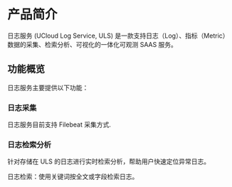 # 产品简介

日志服务 (UCloud Log Service,  ULS) 是一款支持日志（Log）、指标（Metric）数据的采集、检索分析、可视化的一体化可观测 SAAS 服务。

## 功能概览

日志服务主要提供以下功能：

### 日志采集

日志服务目前支持 Filebeat 采集方式.

### 日志检索分析

针对存储在 ULS 的日志进行实时检索分析，帮助用户快速定位异常日志。

日志检索：使用关键词按全文或字段检索日志。